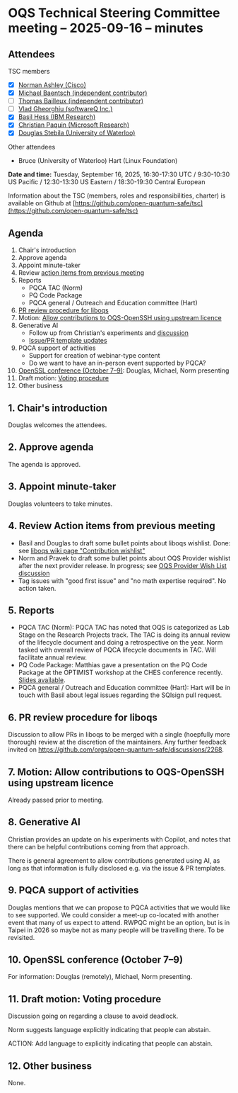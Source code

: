 # OQS Technical Steering Committee meeting – 2025-09-16 – minutes

## Attendees

TSC members

- [x] [Norman Ashley (Cisco)](https://github.com/ashman-p)
- [x] [Michael Baentsch (independent contributor)](https://github.com/baentsch)
- [ ] [Thomas Bailleux (independent contributor)](https://github.com/zadlg)
- [ ] [Vlad Gheorghiu (softwareQ Inc.)](https://github.com/vsoftco)
- [x] [Basil Hess (IBM Research)](https://github.com/bhess)
- [x] [Christian Paquin (Microsoft Research)](https://github.com/christianpaquin)
- [x] [Douglas Stebila (University of Waterloo)](https://github.com/dstebila)

Other attendees

- Bruce (University of Waterloo) Hart (Linux Foundation)

**Date and time:** Tuesday, September 16, 2025, 16:30-17:30 UTC / 9:30-10:30 US Pacific / 12:30-13:30 US Eastern / 18:30-19:30 Central European

Information about the TSC (members, roles and responsibilities, charter) is available on Github at [https://github.com/open-quantum-safe/tsc](https://github.com/open-quantum-safe/tsc)

## Agenda

1. Chair's introduction
2. Approve agenda
3. Appoint minute-taker
4. Review [action items from previous meeting](https://github.com/open-quantum-safe/tsc/blob/main/meetings/2025-08-12/minutes.md)
5. Reports
    - PQCA TAC (Norm)
    - PQ Code Package
    - PQCA general / Outreach and Education committee (Hart)
6. [PR review procedure for liboqs](https://github.com/orgs/open-quantum-safe/discussions/2268)
7. Motion: [Allow contributions to OQS-OpenSSH using upstream licence](https://github.com/open-quantum-safe/tsc/pull/204)
8. Generative AI
    - Follow up from Christian's experiments and [discussion](https://github.com/orgs/open-quantum-safe/discussions/2253)
    - [Issue/PR template updates](https://github.com/open-quantum-safe/liboqs/pull/2269)
9. PQCA support of activities
    - Support for creation of webinar-type content
    - Do we want to have an in-person event supported by PQCA?
10. [OpenSSL conference (October 7–9)](https://openssl-conference.org/): Douglas, Michael, Norm presenting
11. Draft motion: [Voting procedure](https://github.com/open-quantum-safe/tsc/pull/205)
12. Other business

## 1. Chair's introduction

Douglas welcomes the attendees.

## 2. Approve agenda

The agenda is approved.

## 3. Appoint minute-taker

Douglas volunteers to take minutes.

## 4. Review Action items from previous meeting

- Basil and Douglas to draft some bullet points about liboqs wishlist. Done: see [liboqs wiki page "Contribution wishlist"](https://github.com/open-quantum-safe/liboqs/wiki/Contribution-wishlist)
- Norm and Pravek to draft some bullet points about OQS Provider wishlist after the next provider release. In progress; see [OQS Provider Wish List discussion](https://github.com/open-quantum-safe/oqs-provider/discussions/701)
- Tag issues with "good first issue" and "no math expertise required". No action taken.

## 5. Reports

- PQCA TAC (Norm): PQCA TAC has noted that OQS is categorized as Lab Stage on the Research Projects track. The TAC is doing its annual review of the lifecycle document and doing a retrospective on the year.
  Norm tasked with overall review of PQCA lifecycle documents in TAC. Will facilitate annual review.
- PQ Code Package: Matthias gave a presentation on the PQ Code Package at the OPTIMIST workshop at the CHES conference recently. [Slides available](https://kannwischer.eu/talks/20250914_optimist.pdf).
- PQCA general / Outreach and Education committee (Hart): Hart will be in touch with Basil about legal issues regarding the SQIsign pull request.

## 6. PR review procedure for liboqs

Discussion to allow PRs in liboqs to be merged with a single (hoepfully more thorough) review at the discretion of the maintainers. Any further feedback invited on https://github.com/orgs/open-quantum-safe/discussions/2268.

## 7. Motion: Allow contributions to OQS-OpenSSH using upstream licence

Already passed prior to meeting.

## 8. Generative AI

Christian provides an update on his experiments with Copilot, and notes that there can be helpful contributions coming from that approach.

There is general agreement to allow contributions generated using AI, as long as that information is fully disclosed e.g. via the issue & PR templates.

## 9. PQCA support of activities

Douglas mentions that we can propose to PQCA activities that we would like to see supported. We could consider a meet-up co-located with another event that many of us expect to attend. RWPQC might be an option, but is in Taipei in 2026 so maybe not as many people will be travelling there. To be revisited.

## 10. OpenSSL conference (October 7–9)

For information: Douglas (remotely), Michael, Norm presenting.

## 11. Draft motion: Voting procedure

Discussion going on regarding a clause to avoid deadlock.

Norm suggests language explicitly indicating that people can abstain.

ACTION: Add language to explicitly indicating that people can abstain.

## 12. Other business

None.
